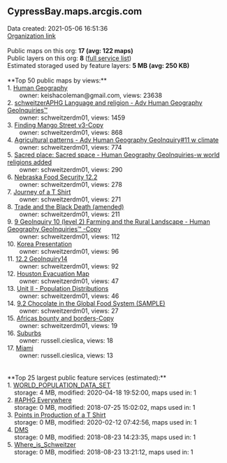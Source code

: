 <h2>CypressBay.maps.arcgis.com</h2> Data created: 2021-05-06 16:51:36 <br /><a target='new' href='https://CypressBay.maps.arcgis.com'>Organization link</a><br /><br />Public maps on this org: <b>17 (avg: 122 maps)</b><br />Public layers on this org: <b>8 </b>(<a target='new' href='https://services.arcgis.com/kE5Q5MtEmEXzasgC/ArcGIS/rest/services'>full service list</a>)<br />Estimated storaged used by feature layers: <b>5 MB (avg: 250 KB)</b><br /><br />**Top 50 public maps by views:**<br />  1. <a target='new' href='https://www.arcgis.com/home/item.html?id=ba41051ce2244756b288117091c51d0f'>Human Geography</a> <br />  &nbsp;&nbsp;&nbsp;&nbsp; &nbsp;&nbsp;owner: keishacoleman@gmail.com, views: 23638<br />  2. <a target='new' href='https://www.arcgis.com/home/item.html?id=46467a8cdde6479eb68fa79094be3bc3'>schweitzerAPHG Language and religion - Adv Human Geography GeoInquiries™</a> <br />  &nbsp;&nbsp;&nbsp;&nbsp; &nbsp;&nbsp;owner: schweitzerdm01, views: 1459<br />  3. <a target='new' href='https://www.arcgis.com/home/item.html?id=184e0dd946574e289ff065558359cd7f'>Finding Mango Street v3-Copy</a> <br />  &nbsp;&nbsp;&nbsp;&nbsp; &nbsp;&nbsp;owner: schweitzerdm01, views: 868<br />  4. <a target='new' href='https://www.arcgis.com/home/item.html?id=676aa1b8b90e4d149290cbaa26a2ce9d'>Agricultural patterns - Adv Human Geography GeoInquiry#11 w climate</a> <br />  &nbsp;&nbsp;&nbsp;&nbsp; &nbsp;&nbsp;owner: schweitzerdm01, views: 774<br />  5. <a target='new' href='https://www.arcgis.com/home/item.html?id=b76da67e321a44f59cc925cf6ea20ca3'>Sacred place: Sacred space - Human Geography GeoInquiries-w world religions added</a> <br />  &nbsp;&nbsp;&nbsp;&nbsp; &nbsp;&nbsp;owner: schweitzerdm01, views: 290<br />  6. <a target='new' href='https://www.arcgis.com/home/item.html?id=7dcb44f06d7f4474bcd5d7b667cf1302'>Nebraska Food Security 12.2</a> <br />  &nbsp;&nbsp;&nbsp;&nbsp; &nbsp;&nbsp;owner: schweitzerdm01, views: 278<br />  7. <a target='new' href='https://www.arcgis.com/home/item.html?id=1f1f34a123684d0fb8d93e591866b806'>Journey of a T Shirt</a> <br />  &nbsp;&nbsp;&nbsp;&nbsp; &nbsp;&nbsp;owner: schweitzerdm01, views: 271<br />  8. <a target='new' href='https://www.arcgis.com/home/item.html?id=ac4c31aaace74cd1a9f9137836ee8e87'>Trade and the Black Death (amended)</a> <br />  &nbsp;&nbsp;&nbsp;&nbsp; &nbsp;&nbsp;owner: schweitzerdm01, views: 211<br />  9. <a target='new' href='https://www.arcgis.com/home/item.html?id=c183f1fb55ea4bef9efa84b4999c37af'>9 GeoInquiry 10 (level 2) Farming and the Rural Landscape - Human Geography GeoInquiries™ -Copy</a> <br />  &nbsp;&nbsp;&nbsp;&nbsp; &nbsp;&nbsp;owner: schweitzerdm01, views: 112<br />  10. <a target='new' href='https://www.arcgis.com/home/item.html?id=0af3e779f6964fceb77d391421d6b267'>Korea Presentation</a> <br />  &nbsp;&nbsp;&nbsp;&nbsp; &nbsp;&nbsp;owner: schweitzerdm01, views: 96<br />  11. <a target='new' href='https://www.arcgis.com/home/item.html?id=c5ae310eb1c041929ebaba22b21e1492'>12.2 GeoInquiry14</a> <br />  &nbsp;&nbsp;&nbsp;&nbsp; &nbsp;&nbsp;owner: schweitzerdm01, views: 92<br />  12. <a target='new' href='https://www.arcgis.com/home/item.html?id=3a5dce83f3444faab1a0d31f6adcf209'>Houston Evacuation Map</a> <br />  &nbsp;&nbsp;&nbsp;&nbsp; &nbsp;&nbsp;owner: schweitzerdm01, views: 47<br />  13. <a target='new' href='https://www.arcgis.com/home/item.html?id=82a76085f48b489b9e4c1b3cdccf0bf1'>Unit II - Population Distributions</a> <br />  &nbsp;&nbsp;&nbsp;&nbsp; &nbsp;&nbsp;owner: schweitzerdm01, views: 46<br />  14. <a target='new' href='https://www.arcgis.com/home/item.html?id=b337cb4c096949e599f45f7f08881eea'>9.2 Chocolate in the Global Food System (SAMPLE)</a> <br />  &nbsp;&nbsp;&nbsp;&nbsp; &nbsp;&nbsp;owner: schweitzerdm01, views: 27<br />  15. <a target='new' href='https://www.arcgis.com/home/item.html?id=7ba85e13cd6d4fcf955b2320641bf880'>Africas bounty and borders-Copy</a> <br />  &nbsp;&nbsp;&nbsp;&nbsp; &nbsp;&nbsp;owner: schweitzerdm01, views: 19<br />  16. <a target='new' href='https://www.arcgis.com/home/item.html?id=2c4bac1f8f7d451897397666296815ec'>Suburbs</a> <br />  &nbsp;&nbsp;&nbsp;&nbsp; &nbsp;&nbsp;owner: russell.cieslica, views: 18<br />  17. <a target='new' href='https://www.arcgis.com/home/item.html?id=ee9a3f6be2e44229821b32392f0cb7cd'>Miami</a> <br />  &nbsp;&nbsp;&nbsp;&nbsp; &nbsp;&nbsp;owner: russell.cieslica, views: 13<br /><br /><br />**Top 25 largest public feature services (estimated):**<br /> 1. <a target='new' href='https://www.arcgis.com/home/item.html?id=632e8d00ca15421c8e89e9e24e3c309c'>WORLD_POPULATION_DATA_SET</a><br /> &nbsp;&nbsp;&nbsp;&nbsp;storage: 4 MB, modified: 2020-04-18 19:52:00, maps used in: 1<br /> 2. <a target='new' href='https://www.arcgis.com/home/item.html?id=6eff27066bf745938ddeb90b310b8371'>#APHG Everywhere</a><br /> &nbsp;&nbsp;&nbsp;&nbsp;storage: 0 MB, modified: 2018-07-25 15:02:02, maps used in: 1<br /> 3. <a target='new' href='https://www.arcgis.com/home/item.html?id=caac32d08cd44974aee7067f0d86034e'>Points in Production of a T Shirt</a><br /> &nbsp;&nbsp;&nbsp;&nbsp;storage: 0 MB, modified: 2020-02-12 07:42:56, maps used in: 1<br /> 4. <a target='new' href='https://www.arcgis.com/home/item.html?id=7bc34b7543104c6db84b21abcc08249e'>DMS</a><br /> &nbsp;&nbsp;&nbsp;&nbsp;storage: 0 MB, modified: 2018-08-23 14:23:35, maps used in: 1<br /> 5. <a target='new' href='https://www.arcgis.com/home/item.html?id=2a20af7f65af4e07a450ca601cd54839'>Where_is_Schweitzer</a><br /> &nbsp;&nbsp;&nbsp;&nbsp;storage: 0 MB, modified: 2018-08-23 13:21:12, maps used in: 1<br />